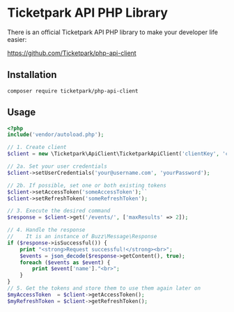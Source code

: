 # Ticketpark API PHP Library

There is an official Ticketpark API PHP library to make your developer life easier:

https://github.com/Ticketpark/php-api-client

## Installation

`composer require ticketpark/php-api-client`


## Usage
```php
<?php
include('vendor/autoload.php');

// 1. Create client
$client = new \Ticketpark\ApiClient\TicketparkApiClient('clientKey', 'clientSecret');

// 2a. Set your user credentials
$client->setUserCredentials('your@username.com', 'yourPassword');

// 2b. If possible, set one or both existing tokens
$client->setAccessToken('someAccessToken');``
$client->setRefreshToken('someRefreshToken');

// 3. Execute the desired command
$response = $client->get('/events/', ['maxResults' => 2]);

// 4. Handle the response
//    It is an instance of Buzz\Message\Response
if ($response->isSuccessful()) {
    print "<strong>Request successful!</strong><br>";
    $events = json_decode($response->getContent(), true);
    foreach ($events as $event) {
        print $event['name']."<br>";
    }
}
// 5. Get the tokens and store them to use them again later on
$myAccessToken  = $client->getAccessToken();
$myRefreshToken = $client->getRefreshToken();
```